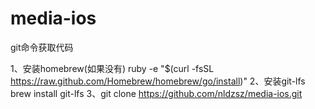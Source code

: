 # media-ios
git命令获取代码

1、安装homebrew(如果没有)
ruby -e "$(curl -fsSL https://raw.github.com/Homebrew/homebrew/go/install)"
2、安装git-lfs
brew install git-lfs
3、git clone https://github.com/nldzsz/media-ios.git
